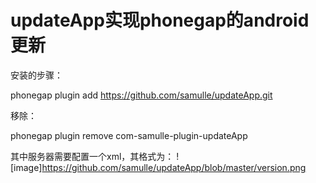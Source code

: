# updateApp实现phonegap的android更新
安装的步骤：

phonegap plugin add https://github.com/samulle/updateApp.git

移除：

phonegap plugin remove com-samulle-plugin-updateApp

其中服务器需要配置一个xml，其格式为：
![image]https://github.com/samulle/updateApp/blob/master/version.png
